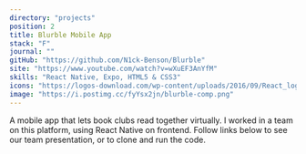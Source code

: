 ```yaml
---
directory: "projects"
position: 2
title: Blurble Mobile App
stack: "F"
journal: ""
gitHub: "https://github.com/N1ck-Benson/Blurble"
site: "https://www.youtube.com/watch?v=wXuEF3AnYfM"
skills: "React Native, Expo, HTML5 & CSS3"
icons: "https://logos-download.com/wp-content/uploads/2016/09/React_logo_logotype_emblem.png, https://seeklogo.com/images/E/expo-logo-01BB2BCFC3-seeklogo.com.png, htmlCssIcon"
image: "https://i.postimg.cc/fyYsx2jn/blurble-comp.png"
---
```


A mobile app that lets book clubs read together virtually. I worked in a team on this platform, using React Native on frontend. Follow links below to see our team presentation, or to clone and run the code.

